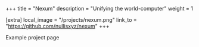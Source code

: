 +++
title = "Nexum"
description = "Unifying the world-computer"
weight = 1

[extra]
local_image = "/projects/nexum.png"
link_to = "https://github.com/nullisxyz/nexum"
+++

Example project page
